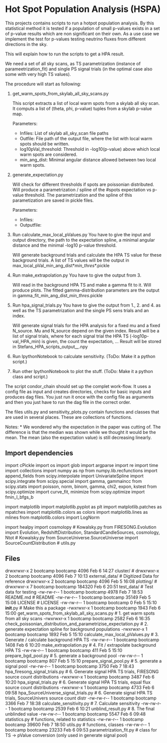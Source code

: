 # Hot Spot Population Analysis (HSPA)

This projects contains scripts to run a hotpot population analysis. By this statistical method it is tested if a population of small p-values exists in a set of p-value results which are non significant on their own.
As a use case we implement the test for p-values testing neutrino fluxes from different directions in the sky.


This will explain how to run the scripts to get a HPA result.

We need a set of all sky scans, as TS parametrization (instance of parameetrization_fit) and single PS signal trials (in the optimal case also some with very high TS values).

The procedure will start as following:

1. get_warm_spots_from_skylab_all_sky_scans.py

    This script extracts a list of local warm spots from a skylab all sky scan.
    It computs a list of (theta, phi, p-value) tuples from a skylab p-value map.

    Parameters:
    * Infiles: List of skylab all_sky_scan file paths
    * Outfile: File path of the output file, where the list with local warm spots
        should be written.
    * log10pVal_threshold: Threshold in -log10(p-value) above which local warm spots are
        considered.
    * min_ang_dist: Minimal angular distance allowed between two local warm spots.

2. generate_expectation.py

    Will check for different thresholds if spots are poissonian distributed.
    Will produce a parametrization / spline of the #spots expectation vs p-value threshold.
    The parametrization and the spline of this parametization are saved in pickle files.

    Parameters:
    * Infiles:
    * Outputfile:

3. Run calculate_max_local_pValues.py
    You have to give the input and output directory, the path to the expectation spline, a minimal angular distance and the minimal -log10 p-value threshold.

    Will generate background trials and calculate the HPA TS value for these background trials. A list of TS values will be the output in
    max_local_pVal_min_ang_dist*_min_thres_*.pickle

4. Run make_extrapolation.py
    You have to give the output from 3.

    Will read in the background HPA TS and make a gamma fit to it. Will produce plots.
    The fitted gamma-distribution parameters are the output in gamma_fit_min_ang_dist_*_min_thres_*.pickle

5. Run hpa_signal_trials.py
    You have to give the output from 1., 2. and 4. as well as the TS parametrization and the single PS sens trials and an index.

    Will generate signal trials for the HPA analysis for a fixed mu and a fixed N_source. Mu and N_source depend on the given index.
    Result will be a list of signal trials, where for each signal trial the HPA TS (-log10p-val_HPA_min) is given, the count the expectation, ...
    Result will be stored in Stefans_HPA_scripts_output_*_*.npy

6. Run IpythonNotebook to calculate sensitivity. (ToDo: Make it a python script.)

7. Run other IpythonNotebook to plot the stuff. (ToDo: Make it a python class and script.)


The script condor_chain should set up the complet work-flow. It uses a config file as input and creates directories, checks for basic inputs and produces dag files. You just run it once with the config file as arguments and then you just have to run the dag file in the correct order.


The files utils.py and sensitivity_plots.py contain functions and classes that are used in several places. These are collections of functions.


Notes:
    * We wondered why the expectation in the paper was cutting of. The difference is that the median was shown while we thought it would be the mean. The mean (also the expectation value) is still decreasing linearly.


Import dependencies
-------------------

import cPickle
import os
import glob
import argparse
import re
import time
import collections
import numpy as np
from numpy.lib.recfunctions import append_fields
from scipy.interpolate import UnivariateSpline
import scipy.integrate
from scipy.special import gamma, gammaincc
from scipy.stats import poisson, norm, binom, gamma, chi2, expon, kstest
from scipy.optimize import curve_fit, minimize
from scipy.optimize import fmin_l_bfgs_b

import matplotlib
import matplotlib.pyplot as plt
import matplotlib.patches as mpatches
import matplotlib.colors as colors
import matplotlib.lines as mlines
from matplotlib.colors import LogNorm

import healpy
import cosmolopy                                                                                                            # Kowalsky.py
from FIRESONG.Evolution import Evolution, RedshiftDistribution, StandardCandleSources, cosmology, Ntot                      # Kowalsky.py
from SourceUniverse.SourceUniverse import SourceCountDistribution                                                           # utils.py

Files
-----

drwxrwxr-x 2 bootcamp bootcamp   4096 Feb  6 14:27 cluster/                                                                 #
drwxrwxr-x 2 bootcamp bootcamp   4096 Feb  7 10:13 external_data/                                                           # Digitized Data for reference
drwxrwxr-x 2 bootcamp bootcamp   4096 Feb  5 16:08 plotting/                                                                #
drwxrwxr-x 7 bootcamp bootcamp 184320 Feb  6 20:51 test_data/                                                               # Test data for testing
-rw-rw-r-- 1 bootcamp bootcamp   4978 Feb  7 18:53 README.md                                                                # README
-rw-rw-r-- 1 bootcamp bootcamp  35149 Feb  5 15:08 LICENSE                                                                  # LICENSE
-rw-rw-r-- 1 bootcamp bootcamp      0 Feb  5 15:10 __init__.py                                                              # Make this a package
-rwxrwxr-x 1 bootcamp bootcamp   1943 Feb  6 15:00 get_warm_spots_from_skylab_all_sky_scans.py                              # 1. get warm spots from all sky scans
-rwxrwxr-x 1 bootcamp bootcamp   2582 Feb  6 16:35 check_poissonian_distribution_and_parametrizise_expectation.py           # 2. generate expectation spline for background populations
-rwxrwxr-x 1 bootcamp bootcamp   1892 Feb  5 15:10 calculate_max_local_pValues.py                                           # 3. Generate / calculate background HPA TS
-rw-rw-r-- 1 bootcamp bootcamp   1408 Feb  6 10:20 make_extrapolation.py                                                    # 4. Fit / extrapolate background HPA TS
-rw-rw-r-- 1 bootcamp bootcamp    411 Feb  5 15:10 prepare_bgd_pool.py                                                      # 5. generate a background pool
-rw-rw-r-- 1 bootcamp bootcamp    807 Feb  5 15:10 prepare_signal_pool.py                                                   # 5. generate a signal pool
-rw-rw-r-- 1 bootcamp bootcamp   3750 Feb  7 18:43 hpa_firesong_signal_trials.py                                            # 6. Generate signal HPA TS trials, FIRESONG source count distributions
-rwxrwxr-x 1 bootcamp bootcamp   3487 Feb  6 10:20 hpa_signal_trials.py                                                     # 6. Generate signal HPA TS trials, equal flux source count distributions
-rwxrwxr-x 1 bootcamp bootcamp   4733 Feb  6 09:58 hpa_SourceUniverse_signal_trials.py                                      # 6. Generate signal HPA TS trials, SourceUnivers source count distr
-rw-rw-r-- 1 bootcamp bootcamp   3366 Feb  7 18:38 calculate_sensitivity.py                                                 # 7. Calculate sensitivity
-rw-rw-r-- 1 bootcamp bootcamp   2539 Feb  6 10:21 unblind_result.py                                                        # 8. The final unblinded value
-rw-rw-r-- 1 bootcamp bootcamp   5547 Feb  6 09:48 statistics.py                                                            # functions, related to statistics
-rw-rw-r-- 1 bootcamp bootcamp  39600 Feb  7 18:50 utils.py                                                                 # functions, classes
-rw-rw-r-- 1 bootcamp bootcamp  23233 Feb  6 09:53 parametrization_fit.py                                                   # class for TS -> pValue conversion (only used in generate signal pool)
